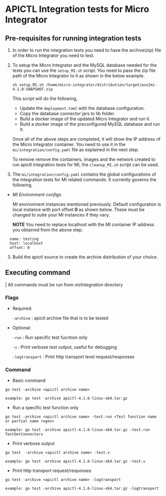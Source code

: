 # APICTL Integration tests for Micro Integrator

## Pre-requisites for running integration tests
1. In order to run the integration tests you need to have the archive(zip) file of the Micro Integrator you need to test.

2. To setup the Micro Integrator and the MySQL database needed for the tests you can use the `setup_MI.sh` script. You need to pass the zip file path of the Micro Integrator to it as shown in the below example.

   `sh setup_MI.sh /home/micro-integrator/distribution/target/wso2mi-4.1.0-SNAPSHOT.zip`

   This script will do the following,

      - Update the `deployment.toml` with the database configuration.
      - Copy the database connector jars to lib folder.
      - Build a docker image of the updated Micro Integrator and run it.
      - Build a docker image of the preconfigured MySQL database and run it.

   Once all of the above steps are completed, it will show the IP address of the Micro Integrator container. You need to use it in the `mi/integration/config.yaml` file as explained in the next step.

   To remove remove the containers, images and the network created to run apictl integration tests for MI, the `cleanup_MI.sh` script can be used.

3. The `mi/integration/config.yaml` contains the global configurations of the integration tests for MI related commands. It currently governs the following,

- *MI Environment configs* 

  MI environment instances mentioned previously. Default configuration is local instance with port offset **0** as shown below. These must be changed to suite your MI instances if they vary.
  
  **NOTE** You need to replace localhost with the MI container IP address you obtained from the above step.

 ```
   name: testing
   host: localhost
   offset: 0
```

3. Build the apictl source to create the archive distribution of your choice.


## Executing command

| All commands must be run from *mi/integration* directory

### Flags ###

- Required:

   `-archive` :  apictl archive file that is to be tested

- Optional:

   `-run` : Run specific test fucntion only

   `-v` : Print verbose test output, useful for debugging

   `-logtransport` : Print http transport level request/responses



### Command ###

- Basic command

```
go test -archive <apictl archive name>

example: go test -archive apictl-4.1.6-linux-x64.tar.gz

```

- Run a specific test function only

```
go test -archive <apictl archive name> -test.run <Test function name or partial name regex>

example: go test -archive apictl-4.1.6-linux-x64.tar.gz -test.run TestGetConnectors
```

- Print verbose output

```
go test  -archive <apictl archive name> -test.v

example: go test -archive apictl-4.1.6-linux-x64.tar.gz -test.v
```

- Print http transport request/responses

```
go test -archive <apictl archive name> -logtransport

example: go test -archive apictl-4.1.6-linux-x64.tar.gz -logtransport
```
